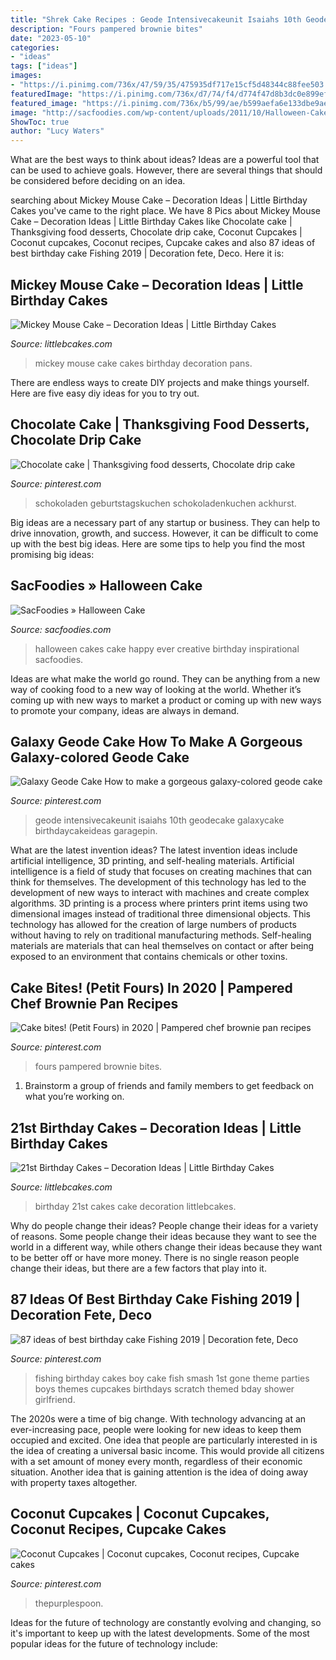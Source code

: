```yaml
---
title: "Shrek Cake Recipes : Geode Intensivecakeunit Isaiahs 10th Geodecake Galaxycake Birthdaycakeideas Garagepin"
description: "Fours pampered brownie bites"
date: "2023-05-10"
categories:
- "ideas"
tags: ["ideas"]
images:
- "https://i.pinimg.com/736x/47/59/35/475935df717e15cf5d48344c88fee503.jpg"
featuredImage: "https://i.pinimg.com/736x/d7/74/f4/d774f47d8b3dc0e899ef0b60be941817.jpg"
featured_image: "https://i.pinimg.com/736x/b5/99/ae/b599aefa6e133dbe9aec4ea4e152e33b.jpg"
image: "http://sacfoodies.com/wp-content/uploads/2011/10/Halloween-Cake-225x300.jpg"
ShowToc: true
author: "Lucy Waters"
---
```



What are the best ways to think about ideas?
Ideas are a powerful tool that can be used to achieve goals. However, there are several things that should be considered before deciding on an idea.

	

		
searching about Mickey Mouse Cake – Decoration Ideas | Little Birthday Cakes you've came to the right place. We have 8 Pics about Mickey Mouse Cake – Decoration Ideas | Little Birthday Cakes like Chocolate cake | Thanksgiving food desserts, Chocolate drip cake, Coconut Cupcakes | Coconut cupcakes, Coconut recipes, Cupcake cakes and also 87 ideas of best birthday cake Fishing 2019 | Decoration fete, Deco. Here it is:
		
    
## Mickey Mouse Cake – Decoration Ideas | Little Birthday Cakes

<img loading=lazy src="http://www.littlebcakes.com/wp-content/uploads/2013/08/Mickey-Mouse-Cake-Pans.jpg" onerror="this.onerror=null;this.src='https://tse3.mm.bing.net/th?id=OIP.OjGnoTefdnTkUNDUsnLERwHaLH&amp;pid=15.1';" alt="Mickey Mouse Cake – Decoration Ideas | Little Birthday Cakes">

_Source: littlebcakes.com_

>mickey mouse cake cakes birthday decoration pans. 

	

There are endless ways to create DIY projects and make things yourself. Here are five easy diy ideas for you to try out.

    
## Chocolate Cake | Thanksgiving Food Desserts, Chocolate Drip Cake

<img loading=lazy src="https://i.pinimg.com/736x/18/1f/2c/181f2c2d995ab9e1039b451c58e04c86--birthday-cakes-chocolate-cakes.jpg" onerror="this.onerror=null;this.src='https://tse1.mm.bing.net/th?id=OIP.yl-kV98ZrAmCdXpKHFFmtAHaKQ&amp;pid=15.1';" alt="Chocolate cake | Thanksgiving food desserts, Chocolate drip cake">

_Source: pinterest.com_

>schokoladen geburtstagskuchen schokoladenkuchen ackhurst. 

	

Big ideas are a necessary part of any startup or business. They can help to drive innovation, growth, and success. However, it can be difficult to come up with the best big ideas. Here are some tips to help you find the most promising big ideas: 

    
## SacFoodies » Halloween Cake

<img loading=lazy src="http://sacfoodies.com/wp-content/uploads/2011/10/Halloween-Cake-225x300.jpg" onerror="this.onerror=null;this.src='https://tse1.mm.bing.net/th?id=OIP.lESWz3Fdes6gUNdAOtOLngHaJ4&amp;pid=15.1';" alt="SacFoodies » Halloween Cake">

_Source: sacfoodies.com_

>halloween cakes cake happy ever creative birthday inspirational sacfoodies. 

	

Ideas are what make the world go round. They can be anything from a new way of cooking food to a new way of looking at the world. Whether it’s coming up with new ways to market a product or coming up with new ways to promote your company, ideas are always in demand.

    
## Galaxy Geode Cake How To Make A Gorgeous Galaxy-colored Geode Cake

<img loading=lazy src="https://i.pinimg.com/736x/47/59/35/475935df717e15cf5d48344c88fee503.jpg" onerror="this.onerror=null;this.src='https://tse2.mm.bing.net/th?id=OIP.5sKmpuS2x_Z_aDezsz2uaQHaNK&amp;pid=15.1';" alt="Galaxy Geode Cake How to make a gorgeous galaxy-colored geode cake">

_Source: pinterest.com_

>geode intensivecakeunit isaiahs 10th geodecake galaxycake birthdaycakeideas garagepin. 

	

What are the latest invention ideas?
The latest invention ideas include artificial intelligence, 3D printing, and self-healing materials. Artificial intelligence is a field of study that focuses on creating machines that can think for themselves. The development of this technology has led to the development of new ways to interact with machines and create complex algorithms. 3D printing is a process where printers print items using two dimensional images instead of traditional three dimensional objects. This technology has allowed for the creation of large numbers of products without having to rely on traditional manufacturing methods. Self-healing materials are materials that can heal themselves on contact or after being exposed to an environment that contains chemicals or other toxins.

    
## Cake Bites! (Petit Fours) In 2020 | Pampered Chef Brownie Pan Recipes

<img loading=lazy src="https://i.pinimg.com/736x/41/3a/64/413a641866a95e9815dc54df8c9f675d.jpg" onerror="this.onerror=null;this.src='https://tse1.mm.bing.net/th?id=OIP.5SUQUuOXsRaDX4wSitlvqAHaJ3&amp;pid=15.1';" alt="Cake bites! (Petit Fours) in 2020 | Pampered chef brownie pan recipes">

_Source: pinterest.com_

>fours pampered brownie bites. 

	

1. Brainstorm a group of friends and family members to get feedback on what you’re working on.

    
## 21st Birthday Cakes – Decoration Ideas | Little Birthday Cakes

<img loading=lazy src="http://www.littlebcakes.com/wp-content/uploads/2014/02/Images-of-21st-Birthday-Cakes.jpg" onerror="this.onerror=null;this.src='https://tse2.mm.bing.net/th?id=OIP.7ceUCD8BGLXEkUFyYyEfdAHaJ4&amp;pid=15.1';" alt="21st Birthday Cakes – Decoration Ideas | Little Birthday Cakes">

_Source: littlebcakes.com_

>birthday 21st cakes cake decoration littlebcakes. 

	

Why do people change their ideas?
People change their ideas for a variety of reasons. Some people change their ideas because they want to see the world in a different way, while others change their ideas because they want to be better off or have more money. There is no single reason people change their ideas, but there are a few factors that play into it.

    
## 87 Ideas Of Best Birthday Cake Fishing 2019 | Decoration Fete, Deco

<img loading=lazy src="https://i.pinimg.com/736x/d7/74/f4/d774f47d8b3dc0e899ef0b60be941817.jpg" onerror="this.onerror=null;this.src='https://tse4.mm.bing.net/th?id=OIP.NHzR_4pZJ3P3d-3sByQVnwHaJ4&amp;pid=15.1';" alt="87 ideas of best birthday cake Fishing 2019 | Decoration fete, Deco">

_Source: pinterest.com_

>fishing birthday cakes boy cake fish smash 1st gone theme parties boys themes cupcakes birthdays scratch themed bday shower girlfriend. 

	

The 2020s were a time of big change. With technology advancing at an ever-increasing pace, people were looking for new ideas to keep them occupied and excited. One idea that people are particularly interested in is the idea of creating a universal basic income. This would provide all citizens with a set amount of money every month, regardless of their economic situation. Another idea that is gaining attention is the idea of doing away with property taxes altogether.

    
## Coconut Cupcakes | Coconut Cupcakes, Coconut Recipes, Cupcake Cakes

<img loading=lazy src="https://i.pinimg.com/736x/b5/99/ae/b599aefa6e133dbe9aec4ea4e152e33b.jpg" onerror="this.onerror=null;this.src='https://tse2.mm.bing.net/th?id=OIP.TvKe9j8RWLeMa3Ylh3_3fgHaJ3&amp;pid=15.1';" alt="Coconut Cupcakes | Coconut cupcakes, Coconut recipes, Cupcake cakes">

_Source: pinterest.com_

>thepurplespoon. 

	

Ideas for the future of technology are constantly evolving and changing, so it's important to keep up with the latest developments. Some of the most popular ideas for the future of technology include: 


